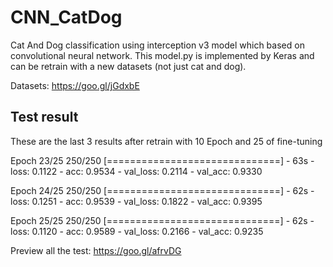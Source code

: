 # CNN_CatDog
Cat And Dog classification using interception v3 model which based on convolutional neural network. This model.py is implemented by Keras and can be retrain with a new datasets (not just cat and dog).

Datasets:
https://goo.gl/jGdxbE

Test result
----

These are the last 3 results after retrain with 10 Epoch and 25 of fine-tuning

Epoch 23/25
250/250 [==============================] - 63s - loss: 0.1122 - acc: 0.9534 - val_loss: 0.2114 - val_acc: 0.9330

Epoch 24/25
250/250 [==============================] - 62s - loss: 0.1251 - acc: 0.9539 - val_loss: 0.1822 - val_acc: 0.9395

Epoch 25/25
250/250 [==============================] - 62s - loss: 0.1120 - acc: 0.9589 - val_loss: 0.2166 - val_acc: 0.9235

Preview all the test:
https://goo.gl/afrvDG
